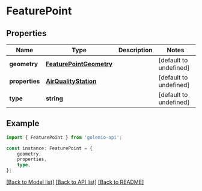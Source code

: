 # FeaturePoint


## Properties

Name | Type | Description | Notes
------------ | ------------- | ------------- | -------------
**geometry** | [**FeaturePointGeometry**](FeaturePointGeometry.md) |  | [default to undefined]
**properties** | [**AirQualityStation**](AirQualityStation.md) |  | [default to undefined]
**type** | **string** |  | [default to undefined]

## Example

```typescript
import { FeaturePoint } from 'golemio-api';

const instance: FeaturePoint = {
    geometry,
    properties,
    type,
};
```

[[Back to Model list]](../README.md#documentation-for-models) [[Back to API list]](../README.md#documentation-for-api-endpoints) [[Back to README]](../README.md)
